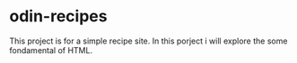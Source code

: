 # odin-recipes

This project is for a simple recipe site.
In this porject i will explore the some fondamental of HTML.

